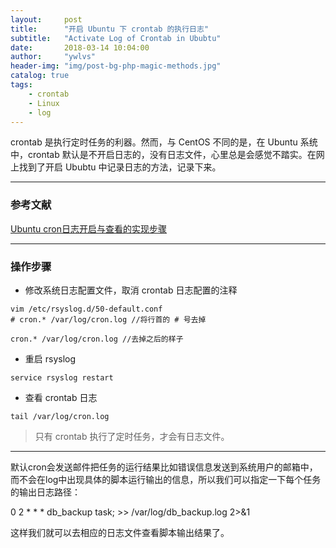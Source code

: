 ```yaml
---
layout:     post
title:      "开启 Ubuntu 下 crontab 的执行日志"
subtitle:   "Activate Log of Crontab in Ububtu"
date:       2018-03-14 10:04:00
author:     "ywlvs"
header-img: "img/post-bg-php-magic-methods.jpg"
catalog: true
tags:
    - crontab
    - Linux
    - log
---
```



crontab 是执行定时任务的利器。然而，与 CentOS 不同的是，在 Ubuntu 系统中，crontab 默认是不开启日志的，没有日志文件，心里总是会感觉不踏实。在网上找到了开启 Ububtu 中记录日志的方法，记录下来。

---

### 参考文献

[Ubuntu cron日志开启与查看的实现步骤](http://www.jb51.net/article/125417.htm)

---

### 操作步骤

+ 修改系统日志配置文件，取消 crontab 日志配置的注释

```
vim /etc/rsyslog.d/50-default.conf
# cron.* /var/log/cron.log //将行首的 # 号去掉

cron.* /var/log/cron.log //去掉之后的样子
```

+ 重启 rsyslog

```
service rsyslog restart
```

+ 查看 crontab 日志

```
tail /var/log/cron.log
```

>只有 crontab 执行了定时任务，才会有日志文件。


---


默认cron会发送邮件把任务的运行结果比如错误信息发送到系统用户的邮箱中，而不会在log中出现具体的脚本运行输出的信息，所以我们可以指定一下每个任务的输出日志路径：

0 2 * * * db_backup task; >> /var/log/db_backup.log 2>&1

这样我们就可以去相应的日志文件查看脚本输出结果了。
